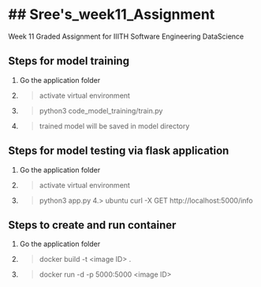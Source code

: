 # ## Sree's_week11_Assignment
Week 11 Graded Assignment for IIITH Software Engineering DataScience
## Steps for model training
1. Go the application folder   
2. > activate virtual environment  
3. > python3 code_model_training/train.py  
4. > trained model will be saved in model directory  

## Steps for model testing via flask application
1. Go the application folder 
2. > activate virtual environment 
3. > python3 app.py
4.> ubuntu curl -X GET http://localhost:5000/info



## Steps to create and run container 
1. Go the application folder 
2. > docker build -t \<image ID\> .  
3. > docker run -d -p 5000:5000 \<image ID\>


